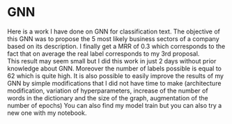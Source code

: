 # GNN
Here is a work I have done on GNN for classification text. The objective of this GNN was to propose the 5 most likely business sectors of a company based on its description. I finally get a MRR of 0.3 which corresponds to the fact that on average the real label corresponds to my 3rd proposal.  
This result may seem small but I did this work in just 2 days without prior knowledge about GNN. Moreover the number of labels possible is equal to 62 which is quite high. It is also possible to easily improve the results of my GNN by simple modifications that I did not have time to make (architecture modification, variation of hyperparameters, increase of the number of words in the dictionary and the size of the graph, augmentation of the number of epochs)
You can also find my model train but you can also try a new one with my notebook.
